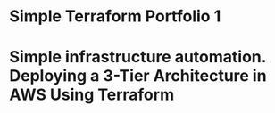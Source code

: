 # Simple Terraform Portfolio 1

# Simple infrastructure automation. Deploying a 3-Tier Architecture in AWS Using Terraform
